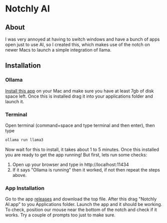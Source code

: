 # Notchly AI

## About
I was very annoyed at having to switch windows and have a bunch of apps open just to use AI, so I created this, which makes use of the notch on newer Macs to launch a simple integration of llama.

## Installation

### Ollama
[Install this app](https://ollama.com) on your Mac and make sure you have at least 7gb of disk space left. Once this is installed drag it into your applications folder and launch it. 

### Terminal
Open terminal (command+space and type terminal and then enter), then type
```zsh
ollama run llama3
```
Now wait for this to install, it takes about 1 to 5 minutes. Once this installed you are ready to get the app running! But first, lets run some checks:

1. Open up your browser and type in http://localhost:11434
2. If it says "Ollama is running" then it worked, if not then repeat the steps above.

### App Installation
Go to the app [releases](https://github.com/nanoticity/Notchly-AI/releases/tag/v1.2) and download the top file. After this drag "Notchly AI.app" to you Applications folder. Launch the app and it should be working. To check, position our mouse near the bottom of the notch and check if it works. Try a couple of prompts too just to make sure. 